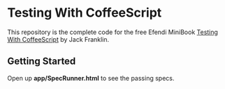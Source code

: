 # Testing With CoffeeScript

This repository is the complete code for the free Efendi MiniBook [Testing With CoffeeScript](https://efendibooks.com/books/testing-with-coffeescript) by Jack Franklin.

## Getting Started

Open up **app/SpecRunner.html** to see the passing specs.